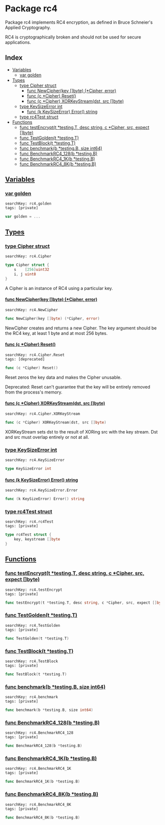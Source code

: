 # Package rc4

Package rc4 implements RC4 encryption, as defined in Bruce Schneier's Applied Cryptography. 

RC4 is cryptographically broken and should not be used for secure applications. 

## Index

* [Variables](#var)
    * [var golden](#golden)
* [Types](#type)
    * [type Cipher struct](#Cipher)
        * [func NewCipher(key []byte) (*Cipher, error)](#NewCipher)
        * [func (c *Cipher) Reset()](#Cipher.Reset)
        * [func (c *Cipher) XORKeyStream(dst, src []byte)](#Cipher.XORKeyStream)
    * [type KeySizeError int](#KeySizeError)
        * [func (k KeySizeError) Error() string](#KeySizeError.Error)
    * [type rc4Test struct](#rc4Test)
* [Functions](#func)
    * [func testEncrypt(t *testing.T, desc string, c *Cipher, src, expect []byte)](#testEncrypt)
    * [func TestGolden(t *testing.T)](#TestGolden)
    * [func TestBlock(t *testing.T)](#TestBlock)
    * [func benchmark(b *testing.B, size int64)](#benchmark)
    * [func BenchmarkRC4_128(b *testing.B)](#BenchmarkRC4_128)
    * [func BenchmarkRC4_1K(b *testing.B)](#BenchmarkRC4_1K)
    * [func BenchmarkRC4_8K(b *testing.B)](#BenchmarkRC4_8K)


## <a id="var" href="#var">Variables</a>

### <a id="golden" href="#golden">var golden</a>

```
searchKey: rc4.golden
tags: [private]
```

```Go
var golden = ...
```

## <a id="type" href="#type">Types</a>

### <a id="Cipher" href="#Cipher">type Cipher struct</a>

```
searchKey: rc4.Cipher
```

```Go
type Cipher struct {
	s    [256]uint32
	i, j uint8
}
```

A Cipher is an instance of RC4 using a particular key. 

#### <a id="NewCipher" href="#NewCipher">func NewCipher(key []byte) (*Cipher, error)</a>

```
searchKey: rc4.NewCipher
```

```Go
func NewCipher(key []byte) (*Cipher, error)
```

NewCipher creates and returns a new Cipher. The key argument should be the RC4 key, at least 1 byte and at most 256 bytes. 

#### <a id="Cipher.Reset" href="#Cipher.Reset">func (c *Cipher) Reset()</a>

```
searchKey: rc4.Cipher.Reset
tags: [deprecated]
```

```Go
func (c *Cipher) Reset()
```

Reset zeros the key data and makes the Cipher unusable. 

Deprecated: Reset can't guarantee that the key will be entirely removed from the process's memory. 

#### <a id="Cipher.XORKeyStream" href="#Cipher.XORKeyStream">func (c *Cipher) XORKeyStream(dst, src []byte)</a>

```
searchKey: rc4.Cipher.XORKeyStream
```

```Go
func (c *Cipher) XORKeyStream(dst, src []byte)
```

XORKeyStream sets dst to the result of XORing src with the key stream. Dst and src must overlap entirely or not at all. 

### <a id="KeySizeError" href="#KeySizeError">type KeySizeError int</a>

```
searchKey: rc4.KeySizeError
```

```Go
type KeySizeError int
```

#### <a id="KeySizeError.Error" href="#KeySizeError.Error">func (k KeySizeError) Error() string</a>

```
searchKey: rc4.KeySizeError.Error
```

```Go
func (k KeySizeError) Error() string
```

### <a id="rc4Test" href="#rc4Test">type rc4Test struct</a>

```
searchKey: rc4.rc4Test
tags: [private]
```

```Go
type rc4Test struct {
	key, keystream []byte
}
```

## <a id="func" href="#func">Functions</a>

### <a id="testEncrypt" href="#testEncrypt">func testEncrypt(t *testing.T, desc string, c *Cipher, src, expect []byte)</a>

```
searchKey: rc4.testEncrypt
tags: [private]
```

```Go
func testEncrypt(t *testing.T, desc string, c *Cipher, src, expect []byte)
```

### <a id="TestGolden" href="#TestGolden">func TestGolden(t *testing.T)</a>

```
searchKey: rc4.TestGolden
tags: [private]
```

```Go
func TestGolden(t *testing.T)
```

### <a id="TestBlock" href="#TestBlock">func TestBlock(t *testing.T)</a>

```
searchKey: rc4.TestBlock
tags: [private]
```

```Go
func TestBlock(t *testing.T)
```

### <a id="benchmark" href="#benchmark">func benchmark(b *testing.B, size int64)</a>

```
searchKey: rc4.benchmark
tags: [private]
```

```Go
func benchmark(b *testing.B, size int64)
```

### <a id="BenchmarkRC4_128" href="#BenchmarkRC4_128">func BenchmarkRC4_128(b *testing.B)</a>

```
searchKey: rc4.BenchmarkRC4_128
tags: [private]
```

```Go
func BenchmarkRC4_128(b *testing.B)
```

### <a id="BenchmarkRC4_1K" href="#BenchmarkRC4_1K">func BenchmarkRC4_1K(b *testing.B)</a>

```
searchKey: rc4.BenchmarkRC4_1K
tags: [private]
```

```Go
func BenchmarkRC4_1K(b *testing.B)
```

### <a id="BenchmarkRC4_8K" href="#BenchmarkRC4_8K">func BenchmarkRC4_8K(b *testing.B)</a>

```
searchKey: rc4.BenchmarkRC4_8K
tags: [private]
```

```Go
func BenchmarkRC4_8K(b *testing.B)
```

